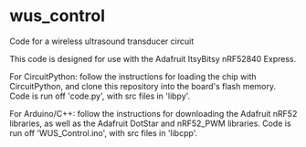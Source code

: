 # wus_control
Code for a wireless ultrasound transducer circuit

This code is designed for use with the Adafruit ItsyBitsy nRF52840 Express.

For CircuitPython: follow the instructions for loading the chip with CircuitPython, and clone this repository into the board's flash memory. Code is run off 'code.py', with src files in 'libpy'.

For Arduino/C++: follow the instructions for downloading the Adafruit nRF52 libraries, as well as the Adafruit DotStar and nRF52_PWM libraries. Code is run off 'WUS_Control.ino', with src files in 'libcpp'.
